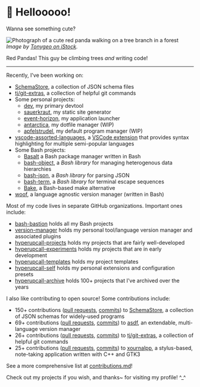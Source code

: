 <!-- markdownlint-disable-next-line no-trailing-punctuation -->
# 👋 Hellooooo!

Wanna see something cute?

![Photograph of a cute red panda walking on a tree branch in a forest](./redpanda3.jpg)
*Image by [Tonygeo on iStock](https://www.istockphoto.com/photo/red-panda-gm178639400-21106199).*

Red Pandas! This guy be climbing trees _and_ writing code!

---

Recently, I've been working on:

- [SchemaStore](https://github.com/schemastore/SchemaStore), a collection of JSON schema files
- [tj/git-extras](https://github.com/tj/git-extras), a collection of helpful git commands
- Some personal projects:
  - [dev](https://github.com/hyperupcall-experiments/dev), my primary devtool
  - [sauerkraut](https://github.com/hyperupcall-experiments/sauerkraut), my static site generator
  - [event-horizon](https://github.com/hyperupcall-experiments/event-horizon), my application launcher
  - [antarctica](https://github.com/hyperupcall-experiments/antarctica), my dotfile manager (WIP)
  - [apfelstrudel](https://github.com/hyperupcall-experiments/apfelstrudel), my default program manager (WIP)
- [vscode-assorted-languages](https://github.com/hyperupcall-projects/vscode-assorted-languages), a [VSCode extension](https://marketplace.visualstudio.com/items?itemName=EdwinKofler.vscode-assorted-languages) that provides syntax highlighting for multiple semi-popular languages
- Some Bash projects:
  - [Basalt](https://github.com/hyperupcall/basalt) a Bash package manager written in Bash
  - [bash-object](https://github.com/bash-bastion/bash-object), a _Bash library_ for managing heterogenous data hierarchies
  - [bash-json](https://github.com/bash-bastion/bash-json), a _Bash library_ for parsing JSON
  - [bash-term](https://github.com/bash-bastion/bash-term), a _Bash library_ for terminal escape sequences
  - [Bake](https://github.com/hyperupcall/bake), a Bash-based make alternative
- [woof](https://github.com/version-manager/woof), a language agnostic version manager (written in Bash)

Most of my code lives in separate GitHub organizations. Important ones include:

- [bash-bastion](https://github.com/bash-bastion) holds all my Bash projects
- [version-manager](https://github.com/version-manager) holds my personal tool/language version manager and associated plugins
- [hyperupcall-projects](https://github.com/hyperupcall-projects) holds my projects that are fairly well-developed
- [hyperupcall-experiments](https://github.com/hyperupcall-experiments) holds my projects that are in early development
- [hyperupcall-templates](https://github.com/hyperupcall-templates) holds my project templates
- [hyperupcall-self](https://github.com/hyperupcall-self) holds my personal extensions and configuration presets
- [hyperupcall-archive](https://github.com/hyperupcall-archive) holds 100+ projects that I've archived over the years

I also like contributing to open source! Some contributions include:

- 150+ contributions ([pull requests](https://github.com/SchemaStore/schemastore/pulls?q=author%3Ahyperupcall+is%3Apr+is%3Amerged+sort%3Aupdated-desc), [commits](https://github.com/SchemaStore/schemastore/commits?author=hyperupcall)) to [SchemaStore](https://github.com/SchemaStore/schemastore), a collection of JSON schemas for widely-used programs
- 69+ contributions ([pull requests](https://github.com/asdf-vm/asdf/pulls?q=author%3Ahyperupcall+is%3Apr+is%3Amerged+sort%3Aupdated-desc), [commits](https://github.com/asdf-vm/asdf/commits?author=hyperupcall)) to [asdf](https://github.com/asdf-vm/asdf), an extendable, multi-language version manager
- 26+ contributions ([pull requests](https://github.com/tj/git-extras/pulls?q=author%3Ahyperupcall+is%3Apr+is%3Amerged+sort%3Aupdated-desc), [commits](https://github.com/tj/git-extras/commits?author=hyperupcall)) to [tj/git-extras](https://github.com/tj/git-extras), a collection of helpful git commands
- 25+ contributions ([pull requests](https://github.com/xournalpp/xournalpp/pulls?q=author%3Ahyperupcall+is%3Apr+is%3Amerged+sort%3Aupdated-desc), [commits](https://github.com/xournalpp/xournalpp/commits?author=hyperupcall)) to [xournalpp](https://github.com/xournalpp/xournalpp), a stylus-based, note-taking application written with C++ and GTK3

See a more comprehensive list at [contributions.md](./contributions.md)!

Check out my projects if you wish, and thanks~ for visiting my profile! ^_^
